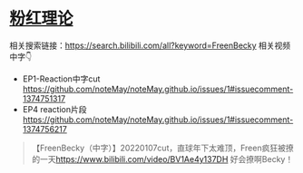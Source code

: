 # [粉红理论](https://github.com/noteMay/blog/issues/1)

相关搜索链接：<https://search.bilibili.com/all?keyword=FreenBecky>
相关视频中字👇

- EP1-Reaction中字cut https://github.com/noteMay/noteMay.github.io/issues/1#issuecomment-1374751317
- EP4 reaction片段 https://github.com/noteMay/noteMay.github.io/issues/1#issuecomment-1374756217

> 【FreenBecky（中字）】20220107cut，直球年下太难顶，Freen疯狂被撩的一天<https://www.bilibili.com/video/BV1Ae4y137DH>
好会撩啊Becky！